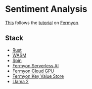 # Sentiment Analysis

[This] follows the [tutorial] on [Fermyon].

## Stack

- [Rust]
- [WASM]
- [Spin]
- [Fermyon Serverless AI]
- [Fermyon Cloud GPU]
- [Fermyon Key Value Store]
- [Llama 2]

[This]:https://sentiment-analysis-cxaky3uo.fermyon.app/
[tutorial]:https://developer.fermyon.com/spin/v2/ai-sentiment-analysis-api-tutorial
[Fermyon]:https://developer.fermyon.com
[Rust]:https://www.rust-lang.org
[WASM]:https://webassembly.org
[Spin]:https://github.com/fermyon/spin
[Fermyon Serverless AI]:https://www.fermyon.com/serverless-ai
[Fermyon Cloud GPU]:https://www.fermyon.com/blog/local-ai-developer-cloud-gpu
[Fermyon Key Value Store]:https://developer.fermyon.com/spin/v2/kv-store-api-guide
[Llama 2]:https://llama.meta.com/llama2/
